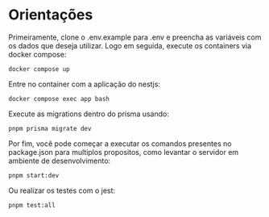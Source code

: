 # Orientações
Primeiramente, clone o .env.example para .env e preencha as variáveis com os dados que deseja utilizar. Logo em seguida, execute os containers via docker compose: 

```
docker compose up
```

Entre no container com a aplicação do nestjs:
```
docker compose exec app bash
```

Execute as migrations dentro do prisma usando:
```
pnpm prisma migrate dev
```

Por fim, você pode começar a executar os comandos presentes no package.json para multiplos propositos, como levantar o servidor em ambiente de desenvolvimento:
```
pnpm start:dev
```

Ou realizar os testes com o jest:
```
pnpm test:all
```
